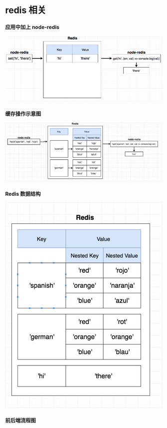 # redis 相关

### 应用中加上 node-redis

![](/assets/redis-01.png)

### 缓存操作示意图

![](/assets/redis-02.png)

### Redis 数据结构

![](/assets/redis-03.png)

### 前后端流程图
